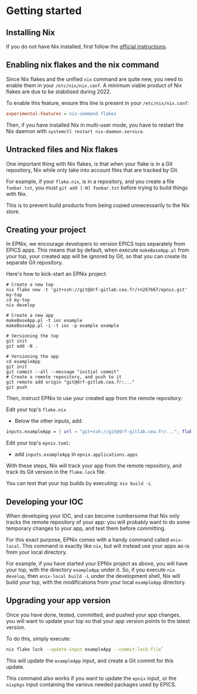 # Getting started

## Installing Nix

If you do not have Nix installed, first follow the [official
instructions][install-nix].

[install-nix]: <https://nixos.org/download.html#nix-quick-install>

## Enabling nix flakes and the nix command

Since Nix flakes and the unified `nix` command are quite new, you need to
enable them in your `/etc/nix/nix.conf`. A minimum viable product of Nix flakes
are due to be stabilised during 2022.

To enable this feature, ensure this line is present in your
`/etc/nix/nix.conf`:

```ini
experimental-features = nix-command flakes
```

Then, if you have installed Nix in multi-user mode, you have to restart the Nix
daemon with `systemctl restart nix-daemon.service`.

## Untracked files and Nix flakes

One important thing with Nix flakes, is that when your flake is in a Git
repository, Nix while only take into account files that are tracked by Git.

For example, if your `flake.nix`, is in a repository, and you create a file
`foobar.txt`, you must `git add [-N] foobar.txt` before trying to build things
with Nix.

This is to prevent build products from being copied unnecessarily to the Nix
store.

## Creating your project

In EPNix, we encourage developers to version EPICS tops separately from EPICS
apps. This means that by default, when execute `makeBaseApp.pl` from your top,
your created app will be ignored by Git, so that you can create its separate
Git repository.

Here's how to kick-start an EPNix project:

```
# Create a new top
nix flake new -t 'git+ssh://git@drf-gitlab.cea.fr/rn267667/epnix.git' my-top
cd my-top
nix develop

# Create a new app
makeBaseApp.pl -t ioc example
makeBaseApp.pl -i -t ioc -p example example

# Versioning the top
git init
git add -N .

# Versioning the app
cd exampleApp
git init
git commit --all --message "initial commit"
# Create a remote repository, and push to it
git remote add origin "git@drf-gitlab.cea.fr:..."
git push
```

Then, instruct EPNix to use your created app from the remote repository:

Edit your top's `flake.nix`

- Below the other inputs, add:

```nix
inputs.exampleApp = { url = "git+ssh://git@drf-gitlab.cea.fr/..."; flake = false; };
```

Edit your top's `epnix.toml`:

- add `inputs.exampleApp` in `epnix.applications.apps`

With these steps, Nix will track your app from the remote repository, and track
its Git version in the `flake.lock` file.

You can test that your top builds by executing: `nix build -L`

## Developing your IOC

When developing your IOC, and can become cumbersome that Nix only tracks the
remote repository of your app: you will probably want to do some temporary
changes to your app, and test them before committing.

For this exact purpose, EPNix comes with a handy command called `enix-local`.
This command is exactly like `nix`, but will instead use your apps as-is from
your local directory.

For example, if you have started your EPNix project as above, you will have
your top, with the directory `exampleApp` under it. So, if you execute `nix
develop`, then `enix-local build -L` under the development shell, Nix will
build your top, with the modifications from your local `exampleApp` directory.


## Upgrading your app version

Once you have done, tested, committed, and pushed your app changes, you will
want to update your top so that your app version points to the latest version.

To do this, simply execute:

```bash
nix flake lock --update-input exampleApp --commit-lock-file`
```

This will update the `exampleApp` input, and create a Git commit for this
update.

This command also works if you want to update the `epnix` input, or the
`nixpkgs` input containing the various needed packages used by EPICS.
